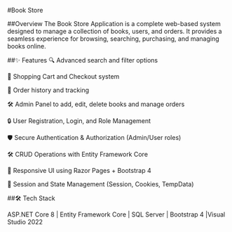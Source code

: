 #Book Store

##Overview
The Book Store Application is a complete web-based system designed to manage a collection of books, users, and orders. It provides a seamless experience for browsing, searching, purchasing, and managing books online.

##✨ Features
🔍 Advanced search and filter options

🛒 Shopping Cart and Checkout system

🧾 Order history and tracking

🛠️ Admin Panel to add, edit, delete books and manage orders

🔒 User Registration, Login, and Role Management

🛡️ Secure Authentication & Authorization (Admin/User roles)

🛠️ CRUD Operations with Entity Framework Core

🎨 Responsive UI using Razor Pages + Bootstrap 4

🧠 Session and State Management (Session, Cookies, TempData)

##🛠 Tech Stack

ASP.NET Core 8 | Entity Framework Core | SQL Server | Bootstrap 4 |Visual Studio 2022
